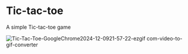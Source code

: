 # Tic-tac-toe

A simple Tic-tac-toe game

![Tic-Tac-Toe-GoogleChrome2024-12-0921-57-22-ezgif com-video-to-gif-converter](https://github.com/user-attachments/assets/617ecfba-94b5-45a1-a569-78b92c913781)
